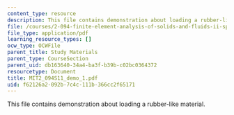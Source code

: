 ```yaml
---
content_type: resource
description: This file contains demonstration about loading a rubber-like material.
file: /courses/2-094-finite-element-analysis-of-solids-and-fluids-ii-spring-2011/f62126a2092b7c4c111b366cc2f65171_MIT2_094S11_demo_1.pdf
file_type: application/pdf
learning_resource_types: []
ocw_type: OCWFile
parent_title: Study Materials
parent_type: CourseSection
parent_uid: db163640-34a4-ba3f-b39b-c02bc0364372
resourcetype: Document
title: MIT2_094S11_demo_1.pdf
uid: f62126a2-092b-7c4c-111b-366cc2f65171
---
```

This file contains demonstration about loading a rubber-like material.

